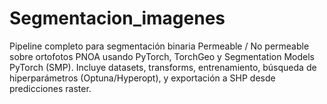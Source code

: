 # Segmentacion_imagenes
Pipeline completo para segmentación binaria Permeable / No permeable sobre ortofotos PNOA usando PyTorch, TorchGeo y Segmentation Models PyTorch (SMP). Incluye datasets, transforms, entrenamiento, búsqueda de hiperparámetros (Optuna/Hyperopt), y exportación a SHP desde predicciones raster.
